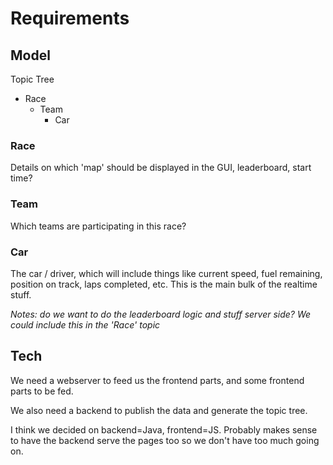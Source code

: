 Requirements
===

Model
---
  Topic Tree
  * Race
    * Team
      * Car
        
  ### Race
  Details on which 'map' should be displayed in the GUI, leaderboard, start time?
  
  ### Team
  Which teams are participating in this race?
  
  ### Car
  The car / driver, which will include things like current speed, fuel remaining, position on track, laps completed, etc. This is the main bulk of the realtime stuff.
  
  
   _Notes: do we want to do the leaderboard logic and stuff server side? We could include this in the 'Race' topic_
   
   
Tech
---
We need a webserver to feed us the frontend parts, and some frontend parts to be fed.

We also need a backend to publish the data and generate the topic tree.

I think we decided on backend=Java, frontend=JS. Probably makes sense to have the backend serve the pages too so we don't have too much going on.
